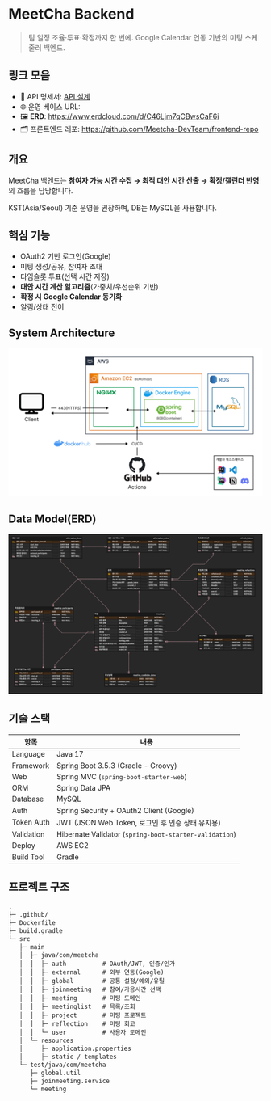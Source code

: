 # MeetCha Backend

> 팀 일정 조율·투표·확정까지 한 번에.
Google Calendar 연동 기반의 미팅 스케줄러 백엔드.
> 


## 링크 모음

- 🔗 API 명세서: [API 설계](https://grey-sedum-df2.notion.site/API-2233a31c4bd980fc8ee9ca4edeaee570?source=copy_link)
- 🌐 운영 베이스 URL:
- 🖼 **ERD**:  https://www.erdcloud.com/d/C46Ljm7qCBwsCaF6i
- 🗂 프론트엔드 레포: https://github.com/Meetcha-DevTeam/frontend-repo


## 개요

MeetCha 백엔드는 **참여자 가능 시간 수집 → 최적 대안 시간 산출 → 확정/캘린더 반영**의 흐름을 담당합니다.

KST(Asia/Seoul) 기준 운영을 권장하며, DB는 MySQL을 사용합니다.


## 핵심 기능

- OAuth2 기반 로그인(Google)
- 미팅 생성/공유, 참여자 초대
- 타임슬롯 투표(선택 시간 저장)
- **대안 시간 계산 알고리즘**(가중치/우선순위 기반)
- **확정 시 Google Calendar 동기화**
- 알림/상태 전이


## System Architecture

![System Architecture](assert/Meetcha_System_Architecture_Diagram.png)

## Data Model(ERD)

![ERD](assert/Meetcha_ERD.png)

## 기술 스택

| 항목 | 내용 |
| --- | --- |
| Language | Java 17 |
| Framework | Spring Boot 3.5.3 (Gradle - Groovy) |
| Web | Spring MVC (`spring-boot-starter-web`) |
| ORM | Spring Data JPA |
| Database | MySQL |
| Auth | Spring Security + OAuth2 Client (Google) |
| Token Auth | JWT (JSON Web Token, 로그인 후 인증 상태 유지용) |
| Validation | Hibernate Validator (`spring-boot-starter-validation`) |
| Deploy | AWS EC2 |
| Build Tool | Gradle |


## 프로젝트 구조

```
.
├─ .github/               
├─ Dockerfile
├─ build.gradle
└─ src
   ├─ main
   │  ├─ java/com/meetcha
   │  │  ├─ auth          # OAuth/JWT, 인증/인가
   │  │  ├─ external      # 외부 연동(Google)
   │  │  ├─ global        # 공통 설정/예외/유틸
   │  │  ├─ joinmeeting   # 참여/가용시간 선택
   │  │  ├─ meeting       # 미팅 도메인
   │  │  ├─ meetinglist   # 목록/조회
   │  │  ├─ project       # 미팅 프로젝트
   │  │  ├─ reflection    # 미팅 회고
   │  │  └─ user          # 사용자 도메인
   │  └─ resources
   │     ├─ application.properties
   │     ├─ static / templates
   └─ test/java/com/meetcha
      ├─ global.util
      ├─ joinmeeting.service
      └─ meeting

```
